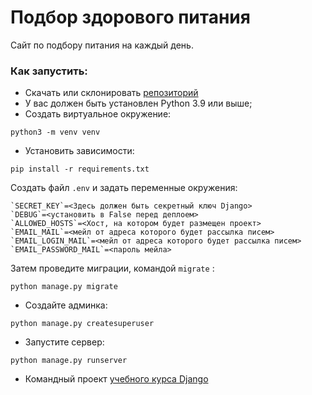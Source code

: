 # Подбор здорового питания
Сайт по подбору питания на каждый день.

### Как запустить:

- Скачать или склонировать [репозиторий](https://github.com/Ash2803/foodplan)
- У вас должен быть установлен Python 3.9 или выше;
- Создать виртуальное окружение:
```commandline
python3 -m venv venv
```
- Установить зависимости:
```commandline
pip install -r requirements.txt
```
Создать файл `.env` и задать переменные окружения:
```
`SECRET_KEY`=<Здесь должен быть секретный ключ Django>
`DEBUG`=<установить в False перед деплоем>
`ALLOWED_HOSTS`=<Хост, на котором будет размещен проект>
`EMAIL_MAIL`=<мейл от адреса которого будет рассылка писем>
`EMAIL_LOGIN_MAIL`=<мейл от адреса которого будет рассылка писем>
`EMAIL_PASSWORD_MAIL`=<пароль мейла>
```
Затем проведите миграции, командой `migrate` :
```commandline
python manage.py migrate
```
- Создайте админка:
```commandline
python manage.py createsuperuser
```
- Запустите сервер:
```commandline
python manage.py runserver
```
- Командный проект [учебного курса Django](https://dvmn.org/modules/django/)
